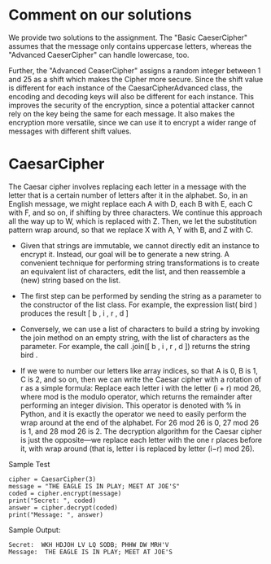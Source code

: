 # Comment on our solutions

We provide two solutions to the assignment. The "Basic CaeserCipher" assumes that the message only contains uppercase letters, whereas the "Advanced CaeserCipher" can handle lowercase, too.

Further, the "Advanced CeaserCipher" assigns a random integer between 1 and 25 as a shift which makes the Cipher more secure. Since the shift value is different for each instance of the CaesarCipherAdvanced class, the encoding and decoding keys will also be different for each instance. This improves the security of the encryption, since a potential attacker cannot rely on the key being the same for each message. It also makes the encryption more versatile, since we can use it to encrypt a wider range of messages with different shift values.


# CaesarCipher

The Caesar cipher involves replacing each letter in a message with the letter that is a certain number of letters after it in the alphabet. So, in an English message, we might replace each A with D, each B with E, each C with F, and so on, if shifting by three characters. We continue this approach all the way up to W, which is replaced with Z. Then, we let the substitution pattern wrap around, so that we replace X with A, Y with B, and Z with C.


* Given that strings are immutable, we cannot directly edit an instance to encrypt it.
Instead, our goal will be to generate a new string. A convenient technique for performing string transformations is to create an equivalent list of characters, edit the
list, and then reassemble a (new) string based on the list. 
* The first step can be performed by sending the string as a parameter to the constructor of the list class. For
example, the expression list( bird ) produces the result [ b , i , r , d ]
* Conversely, we can use a list of characters to build a string by invoking the join
method on an empty string, with the list of characters as the parameter. For example, the call .join([ b , i , r , d ]) returns the string bird .

* If we were to number our letters like array indices, so that A is 0, B is 1, C is 2,
and so on, then we can write the Caesar cipher with a rotation of r as a simple
formula: Replace each letter i with the letter (i + r) mod 26, where mod is the
modulo operator, which returns the remainder after performing an integer division.
This operator is denoted with % in Python, and it is exactly the operator we need
to easily perform the wrap around at the end of the alphabet. For 26 mod 26 is
0, 27 mod 26 is 1, and 28 mod 26 is 2. The decryption algorithm for the Caesar
cipher is just the opposite—we replace each letter with the one r places before it,
with wrap around (that is, letter i is replaced by letter (i−r) mod 26).


Sample Test
```
cipher = CaesarCipher(3)
message = "THE EAGLE IS IN PLAY; MEET AT JOE'S"
coded = cipher.encrypt(message)
print("Secret: ", coded)
answer = cipher.decrypt(coded)
print("Message: ", answer)
```

Sample Output:
```
Secret:  WKH HDJOH LV LQ SODB; PHHW DW MRH'V
Message:  THE EAGLE IS IN PLAY; MEET AT JOE'S
```
